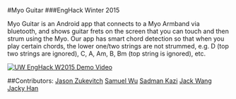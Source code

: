 #Myo Guitar
###EngHack Winter 2015

Myo Guitar is an Android app that connects to a Myo Armband via bluetooth, and shows guitar frets on  the screen that you can touch and then strum using the Myo. Our app has smart chord detection so that when you play certain chords, the lower one/two strings are not strummed, e.g. D (top two strings are ignored), C, A, Am, B, Bm (top string is ignored), etc.

[![UW EngHack W2015 Demo Video](http://img.youtube.com/vi/RQTbsyMXNVM/0.jpg)](https://www.youtube.com/watch?v=RQTbsyMXNVM)

##Contributors:
[Jason Zukevitch](https://github.com/jgzuke/)
[Samuel Wu](https://github.com/samuelwu1/)
[Sadman Kazi](https://github.com/sadmansk/)
[Jack Wang](https://github.com/jj22wang/)
[Jacky Han](https://github.com/Jackque/)
